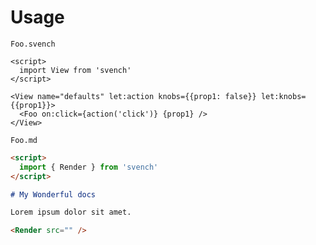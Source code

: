 # Usage

`Foo.svench`

~~~svelte
<script>
  import View from 'svench'
</script>

<View name="defaults" let:action knobs={{prop1: false}} let:knobs={{prop1}}>
  <Foo on:click={action('click')} {prop1} />
</View>
~~~

`Foo.md`

~~~md
<script>
  import { Render } from 'svench'
</script>

# My Wonderful docs

Lorem ipsum dolor sit amet.

<Render src="" />
~~~
